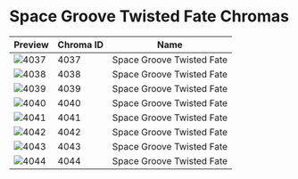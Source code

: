 # Space Groove Twisted Fate Chromas

| Preview | Chroma ID | Name |
|---------|-----------|------|
| ![4037](https://raw.communitydragon.org/latest/plugins/rcp-be-lol-game-data/global/default/v1/champion-chroma-images/4/4037.png) | 4037 | Space Groove Twisted Fate |
| ![4038](https://raw.communitydragon.org/latest/plugins/rcp-be-lol-game-data/global/default/v1/champion-chroma-images/4/4038.png) | 4038 | Space Groove Twisted Fate |
| ![4039](https://raw.communitydragon.org/latest/plugins/rcp-be-lol-game-data/global/default/v1/champion-chroma-images/4/4039.png) | 4039 | Space Groove Twisted Fate |
| ![4040](https://raw.communitydragon.org/latest/plugins/rcp-be-lol-game-data/global/default/v1/champion-chroma-images/4/4040.png) | 4040 | Space Groove Twisted Fate |
| ![4041](https://raw.communitydragon.org/latest/plugins/rcp-be-lol-game-data/global/default/v1/champion-chroma-images/4/4041.png) | 4041 | Space Groove Twisted Fate |
| ![4042](https://raw.communitydragon.org/latest/plugins/rcp-be-lol-game-data/global/default/v1/champion-chroma-images/4/4042.png) | 4042 | Space Groove Twisted Fate |
| ![4043](https://raw.communitydragon.org/latest/plugins/rcp-be-lol-game-data/global/default/v1/champion-chroma-images/4/4043.png) | 4043 | Space Groove Twisted Fate |
| ![4044](https://raw.communitydragon.org/latest/plugins/rcp-be-lol-game-data/global/default/v1/champion-chroma-images/4/4044.png) | 4044 | Space Groove Twisted Fate |
